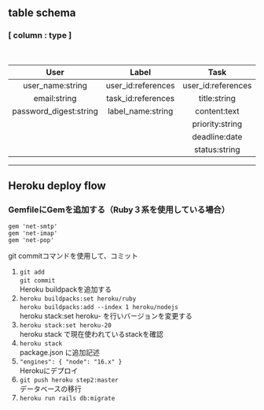## table schema 
### [ column : type ]
<br>


| User            | Label              | Task                 |
| :---:           | :---:              | :---:                |
| user_name:string| user_id:references | user_id:references   |
| email:string    | task_id:references |  title:string        |
| password_digest:string | label_name:string|content:text     |
|                 |                    | priority:string      |
|                 |                    | deadline:date        |
|                 |                    | status:string        |

<HR>

## Heroku deploy flow

### GemfileにGemを追加する（Ruby３系を使用している場合）
```
gem 'net-smtp'
gem 'net-imap'
gem 'net-pop'
```
git commitコマンドを使用して、コミット
1. `git add` <br>
   `git commit` <br>
Heroku buildpackを追加する
2. `heroku buildpacks:set heroku/ruby` <br>
   `heroku buildpacks:add --index 1 heroku/nodejs`<br>
heroku stack:set heroku- を行いバージョンを変更する
3. `heroku stack:set heroku-20`<br>
heroku stack で現在使われているstackを確認
4. `heroku stack`<br>
package.json に追加記述
5. `"engines": { "node": "16.x" }`<br>
Herokuにデプロイ
6. `git push heroku step2:master`<br>
データベースの移行
7. `heroku run rails db:migrate`